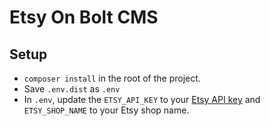 # Etsy On Bolt CMS

## Setup

* `composer install` in the root of the project.
* Save `.env.dist` as `.env`
* In `.env`, update the `ETSY_API_KEY` to your [Etsy API key][1] and `ETSY_SHOP_NAME` to your Etsy shop name. 

[1]: https://www.etsy.com/developers/your-apps